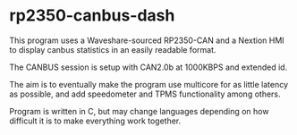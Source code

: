 # rp2350-canbus-dash

This program uses a Waveshare-sourced RP2350-CAN and a Nextion HMI to display canbus statistics in an easily readable format.

The CANBUS session is setup with CAN2.0b at 1000KBPS and extended id.

The aim is to eventually make the program use multicore for as little latency as possible, and add speedometer and TPMS functionality among others.

Program is written in C, but may change languages depending on how difficult it is to make everything work together.